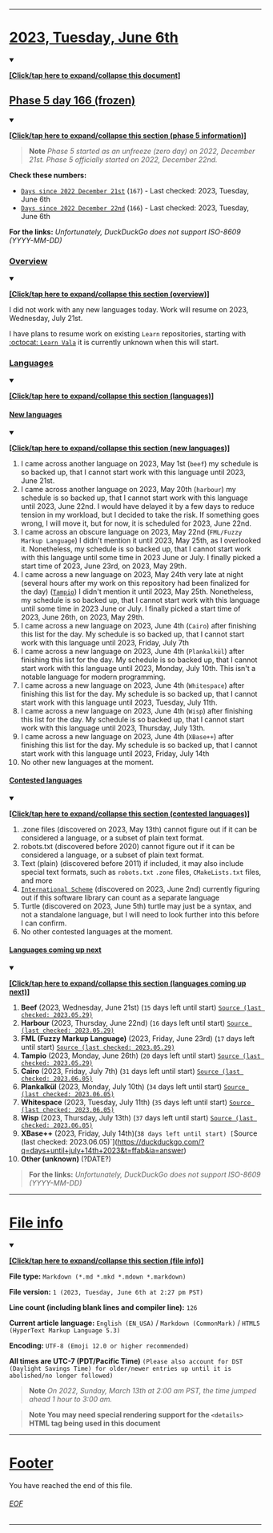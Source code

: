 
***

# [2023, Tuesday, June 6th](#2023-Sunday-June-6th)

<details open><summary><p lang="en"><b><u>[Click/tap here to expand/collapse this document]</u></b></p></summary>

## [Phase 5 day 166 (frozen)](#Phase-5-day-166--frozen-)

<details open><summary><p lang="en"><b><u>[Click/tap here to expand/collapse this section (phase 5 information)]</u></b></p></summary>

> **Note** _Phase 5 started as an unfreeze (zero day) on 2022, December 21st. Phase 5 officially started on 2022, December 22nd._

**Check these numbers:**

- [`Days since 2022 December 21st`](https://duckduckgo.com/?q=days+since+december+21st+2022&t=ffab&ia=answer) (`167`) - Last checked: 2023, Tuesday, June 6th
- [`Days since 2022 December 22nd`](https://duckduckgo.com/?q=days+since+december+22nd+2022&t=ffab&ia=answer) (`166`) - Last checked: 2023, Tuesday, June 6th

**For the links:** _Unfortunately, DuckDuckGo does not support ISO-8609 (YYYY-MM-DD)_

</details>

### [Overview](#Overview)

<details open><summary><p lang="en"><b><u>[Click/tap here to expand/collapse this section (overview)]</u></b></p></summary>

I did not work with any new languages today. Work will resume on 2023, Wednesday, July 21st.

I have plans to resume work on existing `Learn` repositories, starting with [:octocat: `Learn Vala`](https://github.com/seanpm2001/Learn-Vala/) it is currently unknown when this will start.

</details>

### [Languages](#Languages)

<details open><summary><p lang="en"><b><u>[Click/tap here to expand/collapse this section (languages)]</u></b></p></summary>

#### [New languages](#New-languages)

<details open><summary><p lang="en"><b><u>[Click/tap here to expand/collapse this section (new languages)]</u></b></p></summary>

1. I came across another language on 2023, May 1st (`beef`) my schedule is so backed up, that I cannot start work with this language until 2023, June 21st.
2. I came across another language on 2023, May 20th (`harbour`) my schedule is so backed up, that I cannot start work with this language until 2023, June 22nd. I would have delayed it by a few days to reduce tension in my workload, but I decided to take the risk. If something goes wrong, I will move it, but for now, it is scheduled for 2023, June 22nd.
3. I came across an obscure language on 2023, May 22nd (`FML/Fuzzy Markup Language`) I didn't mention it until 2023, May 25th, as I overlooked it. Nonetheless, my schedule is so backed up, that I cannot start work with this language until some time in 2023 June or July. I finally picked a start time of 2023, June 23rd, on 2023, May 29th.
4. I came across a new language on 2023, May 24th very late at night (several hours after my work on this repository had been finalized for the day) ([`Tampio`](https://github.com/fergusq/tampio/)) I didn't mention it until 2023, May 25th. Nonetheless, my schedule is so backed up, that I cannot start work with this language until some time in 2023 June or July. I finally picked a start time of 2023, June 26th, on 2023, May 29th.
5. I came across a new language on 2023, June 4th (`Cairo`) after finishing this list for the day. My schedule is so backed up, that I cannot start work with this language until 2023, Friday, July 7th
6. I came across a new language on 2023, June 4th (`Plankalkül`) after finishing this list for the day. My schedule is so backed up, that I cannot start work with this language until 2023, Monday, July 10th. This isn't a notable language for modern programming.
7. I came across a new language on 2023, June 4th (`Whitespace`) after finishing this list for the day. My schedule is so backed up, that I cannot start work with this language until 2023, Tuesday, July 11th.
8. I came across a new language on 2023, June 4th (`Wisp`) after finishing this list for the day. My schedule is so backed up, that I cannot start work with this language until 2023, Thursday, July 13th.
9. I came across a new language on 2023, June 4th (`XBase++`) after finishing this list for the day. My schedule is so backed up, that I cannot start work with this language until 2023, Friday, July 14th
10. No other new languages at the moment.

</details> <!-- End: New languages !-->

#### [Contested languages](#Contested-languages)

<details open><summary><p lang="en"><b><u>[Click/tap here to expand/collapse this section (contested languages)]</u></b></p></summary>

1. .zone files (discovered on 2023, May 13th) cannot figure out if it can be considered a language, or a subset of plain text format.
2. robots.txt (discovered before 2020) cannot figure out if it can be considered a language, or a subset of plain text format.
3. Text (plain) (discovered before 2011) if included, it may also include special text formats, such as `robots.txt` `.zone` files, `CMakeLists.txt` files, and more
4. [`International Scheme`](https://github.com/metaphorm/international-scheme/) (discovered on 2023, June 2nd) currently figuring out if this software library can count as a separate language
5. Turtle (discovered on 2023, June 5th) turtle may just be a syntax, and not a standalone language, but I will need to look further into this before I can confirm.
6. No other contested languages at the moment.

</details> <!-- End: Contested languages !-->

#### [Languages coming up next](#Languages-coming-up-next)

<details open><summary><p lang="en"><b><u>[Click/tap here to expand/collapse this section (languages coming up next)]</u></b></p></summary>

1. **Beef** (2023, Wednesday, June 21st) (`15` days left until start) [`Source (last checked: 2023.05.29)`](https://duckduckgo.com/?q=Days+until+June+21st+2023&t=ffab&ia=answer)
2. **Harbour** (2023, Thursday, June 22nd) (`16` days left until start) [`Source (last checked: 2023.05.29)`](https://duckduckgo.com/?q=Days+until+June+22nd+2023&t=ffab&ia=answer)
3. **FML (Fuzzy Markup Language)** (2023, Friday, June 23rd) (`17` days left until start) [`Source (last checked: 2023.05.29)`](https://duckduckgo.com/?t=ffab&q=Days+until+June+23rd+2023&ia=answer)
4. **Tampio** (2023, Monday, June 26th) (`20` days left until start) [`Source (last checked: 2023.05.29)`](https://duckduckgo.com/?q=Days+until+June+26th+2023&t=ffab&ia=answer)
5. **Cairo** (2023, Friday, July 7th) (`31` days left until start) [`Source (last checked: 2023.06.05)`](https://duckduckgo.com/?t=ffab&q=days+until+july+7th+2023&ia=answer)
6. **Plankalkül** (2023, Monday, July 10th) (`34` days left until start) [`Source (last checked: 2023.06.05)`](https://duckduckgo.com/?q=days+until+july+10th+2023&t=ffab&ia=answer)
7. **Whitespace** (2023, Tuesday, July 11th) (`35` days left until start) [`Source (last checked: 2023.06.05)`](https://duckduckgo.com/?q=days+until+july+11th+2023&t=ffab&ia=answer)
8. **Wisp** (2023, Thursday, July 13th) (`37` days left until start) [`Source (last checked: 2023.06.05)`](https://duckduckgo.com/?q=days+until+july+13th+2023&t=ffab&ia=answer)
9. **XBase++** (2023, Friday, July 14th)(`38 days left until start) [`Source (last checked: 2023.06.05)`](https://duckduckgo.com/?q=days+until+july+14th+2023&t=ffab&ia=answer)
10. **Other (unknown)** (?DATE?)

> **For the links:** _Unfortunately, DuckDuckGo does not support ISO-8609 (YYYY-MM-DD)_

</details> <!-- End: Languages coming up next !-->

<!-- Today wasn't planned to be a development day for new repositories. I am taking a temporary break from it to work on other projects. If I can gather more languages, I might start phase 4 (2022) earlier. <!-- Work is being done to get the [`Learn`](https://github.com/seanpm2001/Learn/) repository back up to date, as I couldn't keep up in the last 3 days of phase 3 of 2022. The current phase finished yesterday (2022, Tuesday, November 29th) new repositories are expected to start being created at an unknown time in 2022 December. !--> 

</details> <!-- End: languages !-->
<!-- This is the end of phase 4 (2022) of the acceleration project for `seanpm2001/Learn`. !-->

***

# [File info](#File-info)

<details open><summary><p lang="en"><b><u>[Click/tap here to expand/collapse this section (file info)]</u></b></p></summary>

**File type:** `Markdown (*.md *.mkd *.mdown *.markdown)`

**File version:** `1 (2023, Tuesday, June 6th at 2:27 pm PST)`

**Line count (including blank lines and compiler line):** `126`

**Current article language:** `English (EN_USA)` / `Markdown (CommonMark)` / `HTML5 (HyperText Markup Language 5.3)`

**Encoding:** `UTF-8 (Emoji 12.0 or higher recommended)`

**All times are UTC-7 (PDT/Pacific Time)** `(Please also account for DST (Daylight Savings Time) for older/newer entries up until it is abolished/no longer followed)`

> **Note** _On 2022, Sunday, March 13th at 2:00 am PST, the time jumped ahead 1 hour to 3:00 am._

> **Note** **You may need special rendering support for the `<details>` HTML tag being used in this document**

</details>

</details>

***

# [Footer](#Footer)

You have reached the end of this file.

###### [EOF](#EOF)

***
